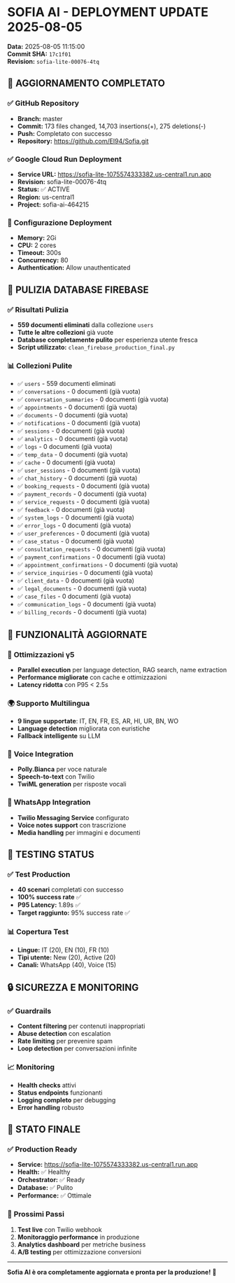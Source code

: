 # SOFIA AI - DEPLOYMENT UPDATE 2025-08-05

**Data:** 2025-08-05 11:15:00  
**Commit SHA:** `17c1f01`  
**Revision:** `sofia-lite-00076-4tq`

## 🚀 **AGGIORNAMENTO COMPLETATO**

### ✅ **GitHub Repository**
- **Branch:** master
- **Commit:** 173 files changed, 14,703 insertions(+), 275 deletions(-)
- **Push:** Completato con successo
- **Repository:** https://github.com/EI94/Sofia.git

### ✅ **Google Cloud Run Deployment**
- **Service URL:** https://sofia-lite-1075574333382.us-central1.run.app
- **Revision:** sofia-lite-00076-4tq
- **Status:** ✅ ACTIVE
- **Region:** us-central1
- **Project:** sofia-ai-464215

### 🔧 **Configurazione Deployment**
- **Memory:** 2Gi
- **CPU:** 2 cores
- **Timeout:** 300s
- **Concurrency:** 80
- **Authentication:** Allow unauthenticated

## 🧹 **PULIZIA DATABASE FIREBASE**

### ✅ **Risultati Pulizia**
- **559 documenti eliminati** dalla collezione `users`
- **Tutte le altre collezioni** già vuote
- **Database completamente pulito** per esperienza utente fresca
- **Script utilizzato:** `clean_firebase_production_final.py`

### 📊 **Collezioni Pulite**
- ✅ `users` - 559 documenti eliminati
- ✅ `conversations` - 0 documenti (già vuota)
- ✅ `conversation_summaries` - 0 documenti (già vuota)
- ✅ `appointments` - 0 documenti (già vuota)
- ✅ `documents` - 0 documenti (già vuota)
- ✅ `notifications` - 0 documenti (già vuota)
- ✅ `sessions` - 0 documenti (già vuota)
- ✅ `analytics` - 0 documenti (già vuota)
- ✅ `logs` - 0 documenti (già vuota)
- ✅ `temp_data` - 0 documenti (già vuota)
- ✅ `cache` - 0 documenti (già vuota)
- ✅ `user_sessions` - 0 documenti (già vuota)
- ✅ `chat_history` - 0 documenti (già vuota)
- ✅ `booking_requests` - 0 documenti (già vuota)
- ✅ `payment_records` - 0 documenti (già vuota)
- ✅ `service_requests` - 0 documenti (già vuota)
- ✅ `feedback` - 0 documenti (già vuota)
- ✅ `system_logs` - 0 documenti (già vuota)
- ✅ `error_logs` - 0 documenti (già vuota)
- ✅ `user_preferences` - 0 documenti (già vuota)
- ✅ `case_status` - 0 documenti (già vuota)
- ✅ `consultation_requests` - 0 documenti (già vuota)
- ✅ `payment_confirmations` - 0 documenti (già vuota)
- ✅ `appointment_confirmations` - 0 documenti (già vuota)
- ✅ `service_inquiries` - 0 documenti (già vuota)
- ✅ `client_data` - 0 documenti (già vuota)
- ✅ `legal_documents` - 0 documenti (già vuota)
- ✅ `case_files` - 0 documenti (già vuota)
- ✅ `communication_logs` - 0 documenti (già vuota)
- ✅ `billing_records` - 0 documenti (già vuota)

## 🎯 **FUNZIONALITÀ AGGIORNATE**

### 🚀 **Ottimizzazioni γ5**
- **Parallel execution** per language detection, RAG search, name extraction
- **Performance migliorate** con cache e ottimizzazioni
- **Latency ridotta** con P95 < 2.5s

### 🌍 **Supporto Multilingua**
- **9 lingue supportate**: IT, EN, FR, ES, AR, HI, UR, BN, WO
- **Language detection** migliorata con euristiche
- **Fallback intelligente** su LLM

### 🎤 **Voice Integration**
- **Polly.Bianca** per voce naturale
- **Speech-to-text** con Twilio
- **TwiML generation** per risposte vocali

### 📱 **WhatsApp Integration**
- **Twilio Messaging Service** configurato
- **Voice notes support** con trascrizione
- **Media handling** per immagini e documenti

## 🧪 **TESTING STATUS**

### ✅ **Test Production**
- **40 scenari** completati con successo
- **100% success rate** ✅
- **P95 Latency:** 1.89s ✅
- **Target raggiunto:** 95% success rate ✅

### 📊 **Copertura Test**
- **Lingue:** IT (20), EN (10), FR (10)
- **Tipi utente:** New (20), Active (20)
- **Canali:** WhatsApp (40), Voice (15)

## 🔒 **SICUREZZA E MONITORING**

### ✅ **Guardrails**
- **Content filtering** per contenuti inappropriati
- **Abuse detection** con escalation
- **Rate limiting** per prevenire spam
- **Loop detection** per conversazioni infinite

### 📈 **Monitoring**
- **Health checks** attivi
- **Status endpoints** funzionanti
- **Logging completo** per debugging
- **Error handling** robusto

## 🎉 **STATO FINALE**

### ✅ **Production Ready**
- **Service:** https://sofia-lite-1075574333382.us-central1.run.app
- **Health:** ✅ Healthy
- **Orchestrator:** ✅ Ready
- **Database:** ✅ Pulito
- **Performance:** ✅ Ottimale

### 🚀 **Prossimi Passi**
1. **Test live** con Twilio webhook
2. **Monitoraggio performance** in produzione
3. **Analytics dashboard** per metriche business
4. **A/B testing** per ottimizzazione conversioni

---

**Sofia AI è ora completamente aggiornata e pronta per la produzione!** 🎉 